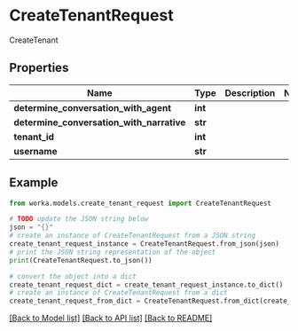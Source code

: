 # CreateTenantRequest

CreateTenant

## Properties

Name | Type | Description | Notes
------------ | ------------- | ------------- | -------------
**determine_conversation_with_agent** | **int** |  | 
**determine_conversation_with_narrative** | **str** |  | 
**tenant_id** | **int** |  | 
**username** | **str** |  | 

## Example

```python
from worka.models.create_tenant_request import CreateTenantRequest

# TODO update the JSON string below
json = "{}"
# create an instance of CreateTenantRequest from a JSON string
create_tenant_request_instance = CreateTenantRequest.from_json(json)
# print the JSON string representation of the object
print(CreateTenantRequest.to_json())

# convert the object into a dict
create_tenant_request_dict = create_tenant_request_instance.to_dict()
# create an instance of CreateTenantRequest from a dict
create_tenant_request_from_dict = CreateTenantRequest.from_dict(create_tenant_request_dict)
```
[[Back to Model list]](../README.md#documentation-for-models) [[Back to API list]](../README.md#documentation-for-api-endpoints) [[Back to README]](../README.md)


